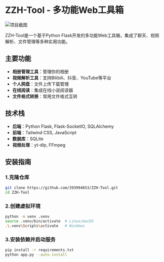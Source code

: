 # ZZH-Tool - 多功能Web工具箱

![项目截图](https://img.freepik.com/free-vector/dashboard-analytics-concept-illustration_114360-745.jpg)

ZZH-Tool是一个基于Python Flask开发的多功能Web工具箱，集成了聊天、视频解析、文件管理等多种实用功能。

## 主要功能

- **相册管理工具**：管理你的相册
- **视频解析工具**：支持Bilibili、抖音、YouTube等平台
- **个人网盘**：文件上传下载管理
- **在线阅读**：集成在线小说阅读器
- **文件格式转换**：常用文件格式互转

## 技术栈

- **后端**：Python Flask, Flask-SocketIO, SQLAlchemy
- **前端**：Tailwind CSS, JavaScript
- **数据库**：SQLite
- **视频处理**：yt-dlp, FFmpeg

## 安装指南

### 1.克隆仓库
```bash
git clone https://github.com/393994653/ZZH-Tool.git
cd ZZH-Tool
```

### 2.创建虚拟环境
```bash
python -m venv .venv
source .venv/bin/activate  # Linux/macOS
.\.venv\Scripts\activate   # Windows
```

### 3.安装依赖并启动服务
```bash
pip install -r requirements.txt
python app.py --auto-install
```